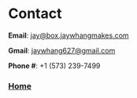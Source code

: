 # Contact

**Email**: <jay@box.jaywhangmakes.com>

**Gmail**: <jaywhang627@gmail.com>

**Phone #**: +1 (573) 239-7499

### [Home](https://www.jaywhangmakes.com)
